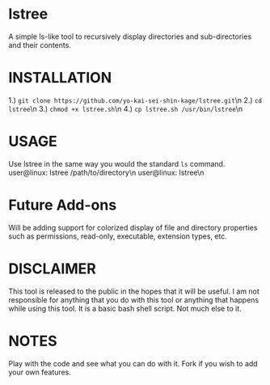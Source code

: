 # lstree
A simple ls-like tool to recursively display directories and sub-directories and their contents.

# INSTALLATION

1.) `git clone https://github.com/yo-kai-sei-shin-kage/lstree.git`\n
2.) `cd lstree`\n
3.) `chmod +x lstree.sh`\n
4.) `cp lstree.sh /usr/bin/lstree`\n

# USAGE

Use lstree in the same way you would the standard `ls` command.
user@linux: lstree /path/to/directory\n
user@linux: lstree\n

# Future Add-ons

Will be adding support for colorized display of file and directory properties
such as permissions, read-only, executable, extension types, etc.

# DISCLAIMER

This tool is released to the public in the hopes that it will be useful. I am
not responsible for anything that you do with this tool or anything that happens
while using this tool. It is a basic bash shell script. Not much else to it.

# NOTES

Play with the code and see what you can do with it. Fork if you wish to add
your own features.
